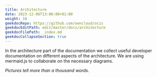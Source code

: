 ```yaml
---
title: Architecture
date: 2023-12-06T13:00:00+01:00
weight: 10
geekdocRepo: https://github.com/owncloud/ocis
geekdocEditPath: edit/master/docs/architecture
geekdocFilePath: _index.md
geekdocCollapseSection: true
---
```


In the architecture part of the documentation we collect useful developer documentation on different aspects of the architecture. We are using mermaid.js to collaborate on the necessary diagrams.

*Pictures tell more than a thousand words.*
